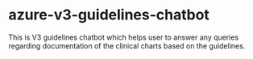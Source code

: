 # azure-v3-guidelines-chatbot
This is V3 guidelines chatbot which helps user to answer any queries regarding documentation of the clinical charts based on the guidelines.  
